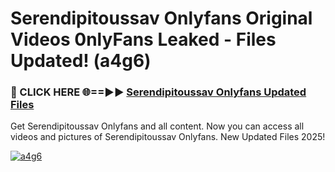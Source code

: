 # Serendipitoussav Onlyfans Original Videos 0nlyFans Leaked - Files Updated! (a4g6)

<h3>🔴 CLICK HERE 🌐==►► <a href="https://tinyurl.com/2m67pmp6" rel="nofollow">Serendipitoussav Onlyfans Updated Files</a></h3>

Get Serendipitoussav Onlyfans and all content. Now you can access all videos and pictures of Serendipitoussav Onlyfans. New Updated Files 2025!

[![a4g6](https://i.imgur.com/H4QAA4z.gif)](https://tinyurl.com/2m67pmp6)